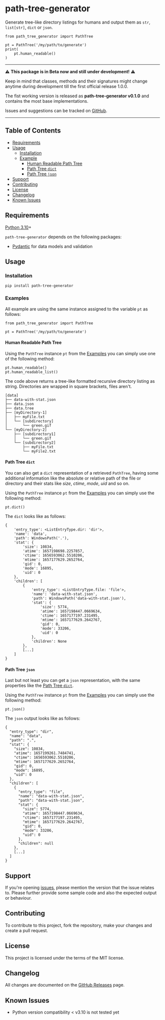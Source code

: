 # path-tree-generator

Generate tree-like directory listings for humans and output them as `str`, `list[str]`, `dict` or `json`.

    from path_tree_generator import PathTree

    pt = PathTree('/my/path/to/generate')
    print(
        pt.human_readable()
    )

----------------------------------------------------------------------------------------------------

:warning: **This package is in Beta now and still under development!** :warning:

Keep in mind that classes, methods and their signatures 
might change anytime during development till the first official release 1.0.0.

The fist working version is released as **path-tree-generator v0.1.0** 
and contains the most base implementations.

Issues and suggestions can be tracked on [GitHub][issue-tracker].

----------------------------------------------------------------------------------------------------

## Table of Contents

- [Requirements](#requirements)
- [Usage](#usage)
  - [Installation](#installation)
  - [Example](#example)
    - [Human Readable Path Tree](#human-readable-path-tree)
    - [Path Tree `dict`](#path-tree-dict)
    - [Path Tree `json`](#path-tree-json)
- [Support](#support)
- [Contributing](#contributing)
- [License](#license)
- [Changelog](#changelog)
- [Known Issues](#known-issues)

## Requirements

[Python 3.10][python]+

`path-tree-generator` depends on the following packages:

- [Pydantic][pydantic] for data models and validation

## Usage

### Installation

    pip install path-tree-generator

### Examples

All example are using the same instance assigned to the variable `pt` as follows:

    from path_tree_generator import PathTree

    pt = PathTree('/my/path/to/generate')

#### Human Readable Path Tree

Using the `PathTree` instance `pt` from the [Examples](#examples) you can simply use one of the following method:

    pt.human_readable()
    pt.human_readable_list()

The code above returns a tree-like formatted recursive directory listing as string.
Directories are wrapped in square brackets, files aren't.

    [data]
    ├── data-with-stat.json
    ├── data.json
    ├── data.tree
    ├── [myDirectory-1]
    │   ├── myFile.txt
    │   └── [subdirectory]
    │       └── green.gif
    └── [myDirectory-2]
        ├── [subdirectory1]
        │   └── green.gif
        └── [subdirectory2]
            ├── myFile.txt
            └── myFile2.txt

#### Path Tree `dict`

You can also get a `dict` representation of a retrieved `PathTree`, having some additional information like 
the absolute or relative path of the file or directory and their stats like _size_, _ctime_, _mode_, _uid_ and so on.

Using the `PathTree` instance `pt` from the [Examples](#examples) you can simply use the following method:

    pt.dict()

The `dict` looks like as follows:

    {
        'entry_type': <ListEntryType.dir: 'dir'>, 
        'name': 'data', 
        'path': WindowsPath('.'), 
        'stat': {
            'size': 10834, 
            'atime': 1657198698.2257857, 
            'ctime': 1656593062.5510206, 
            'mtime': 1657177629.2652764, 
            'gid': 0, 
            'mode': 16895, 
            'uid': 0
        }, 
        'children': [
            {
                'entry_type': <ListEntryType.file: 'file'>, 
                'name': 'data-with-stat.json', 
                'path': WindowsPath('data-with-stat.json'), 
                'stat': {
                    'size': 5774, 
                    'atime': 1657198447.0669634, 
                    'ctime': 1657177197.231495, 
                    'mtime': 1657177629.2642767, 
                    'gid': 0, 
                    'mode': 33206, 
                    'uid': 0
                }, 
                'children': None
            },
            [...]
        ]
    }

#### Path Tree `json`

Last but not least you can get a `json` representation, with the same properties like the [Path Tree `dict`](#path-tree-dict).

Using the `PathTree` instance `pt` from the [Examples](#examples) you can simply use the following method:

    pt.json()

The `json` output looks like as follows:

    {
      "entry_type": "dir",
      "name": "data",
      "path": ".",
      "stat": {
        "size": 10834,
        "atime": 1657199261.7484741,
        "ctime": 1656593062.5510206,
        "mtime": 1657177629.2652764,
        "gid": 0,
        "mode": 16895,
        "uid": 0
      },
      "children": [
        {
          "entry_type": "file",
          "name": "data-with-stat.json",
          "path": "data-with-stat.json",
          "stat": {
            "size": 5774,
            "atime": 1657198447.0669634,
            "ctime": 1657177197.231495,
            "mtime": 1657177629.2642767,
            "gid": 0,
            "mode": 33206,
            "uid": 0
          },
          "children": null
        },
        [...]
      ]
    }

## Support

If you're opening [issues][issue-tracker], please mention the version that the issue relates to. 
Please further provide some sample code and also the expected output or behaviour. 

## Contributing

To contribute to this project, fork the repository, make your changes and create a pull request.

## License

This project is licensed under the terms of the MIT license.

## Changelog

All changes are documented on the [GitHub Releases][changelog] page.

## Known Issues

- Python version compatibility < v3.10 is not tested yet



[changelog]: https://github.com/dl6nm/path-tree-generator/releases
[issue-tracker]: https://github.com/dl6nm/path-tree-generator/issues
[pydantic]: https://pydantic-docs.helpmanual.io/
[python]: https://www.python.org/
